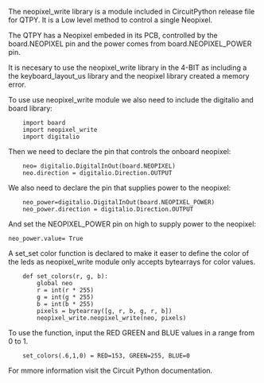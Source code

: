 The neopixel_write library is a module included in CircuitPython release file for QTPY. It is a Low level method to control a single Neopixel. 

The QTPY has a Neopixel embeded in its PCB, controlled by the board.NEOPIXEL pin and the power comes from board.NEOPIXEL_POWER pin. 

It is necesary to use the neopixel_write library in the 4-BIT as including a the keyboard_layout_us library and the neopixel library created a memory error.

To use use neopixel_write module we also need to include the digitalio and board library: 

        import board 
        import neopixel_write
        import digitalio
        
Then we need to declare the pin that controls the onboard neopixel:

        neo= digitalio.DigitalInOut(board.NEOPIXEL)
        neo.direction = digitalio.Direction.OUTPUT

We also need to declare the pin that supplies power to the neopixel:

        neo_power=digitalio.DigitalInOut(board.NEOPIXEL_POWER)
        neo_power.direction = digitalio.Direction.OUTPUT

And set the NEOPIXEL_POWER pin on high to supply power to the neopixel: 

    neo_power.value= True

A set_set color function is declared to make it easer to define the color of the leds as neopixel_write module only accepts bytearrays for color values.

        def set_colors(r, g, b):
            global neo
            r = int(r * 255)
            g = int(g * 255)
            b = int(b * 255)
            pixels = bytearray([g, r, b, g, r, b])
            neopixel_write.neopixel_write(neo, pixels)

To use the function, input the RED GREEN and BLUE values in a range from 0 to 1. 

        set_colors(.6,1,0) = RED=153, GREEN=255, BLUE=0
 
 For mmore information visit the Circuit Python documentation.










